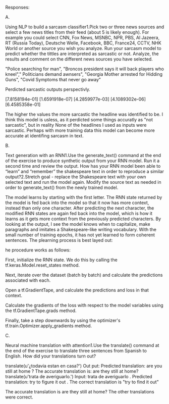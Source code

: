 Responses:

A.

Using NLP to build a sarcasm classifier1.Pick two or three news sources and select a few news titles from their feed (about 5 is likely enough).  For example you could select CNN, Fox News, MSNBC, NPR, PBS, Al Jazeera, RT (Russia Today), Deutsche Welle, Facebook, BBC, France24, CCTV, NHK World or another source you wish you analyze.  Run your sarcasm model to predict whether the tittles are interpreted as sarcastic or not. Analyze, the results and comment on the different news sources you have selected.

"Police searching for man", "Broncos president says it will back players who kneel"," Politicians demand awnsers", "Georgia Mother arrested for Hidding Guns", "Covid Symptoms that never go away"

Perdicted sarcastic outputs perspectivly. 

 [7.8158194e-01]
 [1.6591918e-07]
 [4.2859977e-03]
 [4.1089302e-06]
 [6.4585358e-01]
 
 The higher the values the more sarcastic the headline was identified to be. I think this model is usless, as it perdicted some things accuratly as "not sarcastic", but in reality None of the headlines I used as inputs were sarcastic. Perhaps with more training data this model can become more accurate at identifing sarcasm in text. 


B.

Text generation with an RNN1.Use the generate_text() command at the end of the exercise to produce synthetic output from your RNN model.  Run it a second time and review the output.  How has your RNN model been able to “learn” and “remember” the shakespeare text in order to reproduce a similar output?2.Stretch goal - replace the Shakespeare text with your own selected text and run the model again.  Modify the source text as needed in order to generate_text() from the newly trained model.

The model learns by starting with the first letter. The RNN state returned by the model is fed back into the model so that it now has more context, instead than only one character. After predicting the next character, the modified RNN states are again fed back into the model, which is how it learns as it gets more context from the previously predicted characters. By looking at the output, I  see the model knows when to capitalize, make paragraphs and imitates a Shakespeare-like writing vocabulary. With the small number of training epochs, it has not yet learned to form coherent sentences. The plearning process is best layed out:

he procedure works as follows:

First, initialize the RNN state. We do this by calling the tf.keras.Model.reset_states method.

Next, iterate over the dataset (batch by batch) and calculate the predictions associated with each.

Open a tf.GradientTape, and calculate the predictions and loss in that context.

Calculate the gradients of the loss with respect to the model variables using the tf.GradientTape.grads method.

Finally, take a step downwards by using the optimizer's tf.train.Optimizer.apply_gradients method.

C.

Neural machine translation with attention1.Use the translate() command at the end of the exercise to translate three sentences from Spanish to English.  How did your translations turn out?

translate(u'¿todavia estan en casa?') Out put: Predicted translation: are you still at home ? <end> 
  The accurate translation is: are they still at home?
translate(u'trata de averiguarlo.') Input: <start> trata de averiguarlo . <end>
Predicted translation: try to figure it out . <end>  The correct translation is "try to find it out"
  
 The accurate translation is are they still at home? The other translations were correct.  



